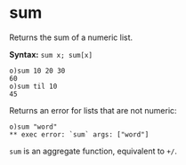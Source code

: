 # sum

Returns the sum of a numeric list.

**Syntax:** ```sum x; sum[x]```

```o
o)sum 10 20 30
60
o)sum til 10
45
```

Returns an error for lists that are not numeric:

```o
o)sum "word"
** exec error: `sum` args: ["word"]
```

`sum` is an aggregate function, equivalent to `+/`.
